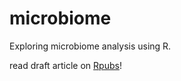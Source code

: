 # microbiome
Exploring microbiome analysis using R.

read draft article on [Rpubs](https://rpubs.com/nabiilahardini/microbiome)!
